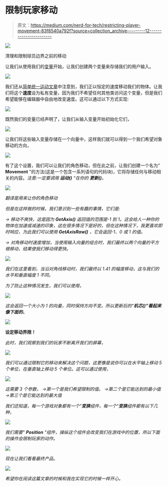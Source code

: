 # 限制玩家移动

> 原文：<https://medium.com/nerd-for-tech/restricting-player-movement-83f8540a792f?source=collection_archive---------12----------------------->

![](img/1d7f74c771ecd199ea8fc00d49f87c3e.png)

清理和限制球员边界之前的移动

让我们从使用我们的[变量](https://sidthakur3519.medium.com/variables-and-its-usage-7a7b32773880)开始，让我们创建两个变量来存储我们的用户输入。

![](img/f03bf95a7d7576efbbd59e189a072a27.png)

我们还从[简单统一运动文章](https://sidthakur3519.medium.com/simple-player-movement-in-unity-3f28b7ab2151)中注意到，我们正以恒定的速度移动我们的物体。让我们将这个**速度**设为私有变量，因为我们不希望任何其他类访问这个变量，但是我们希望能够在编辑器中自由地改变速度。这可以通过以下方式实现:

![](img/3504d85f2b97cab42ea0f0c5acc454f9.png)

既然我们的变量已经声明了，让我们从输入变量开始初始化它们，

![](img/5ecd4439f04c9a71c22dbcf68c8e23fb.png)

让我们将这些输入变量存储在一个向量中，这样我们就可以得到一个我们希望对象移动的方向，

![](img/7b0ddadc34e7a3af2bb0b93e9d24ab98.png)

有了这个设置，我们可以让我们的角色移动，但在此之前，让我们创建一个名为" **Movement** "的方法(这是一个包含一系列语句的代码块)，它将存储任何与移动相关的内容。*注意:一定要调用* ***运动()*** *“在你的* ***更新()****。*

*![](img/1b6eab3fd010d24aea5621fad2f6e502.png)*

*翻译是用来让你的角色移动*

*但是在这样做的时候，我们意识到一些有趣的事情，它们是:*

*→ *移动不爽快*，这是因为 **GetAxis()** 返回值的范围是-1 到 1。这会给人一种你的物体在加速或减速的印象，这在很多情况下是好的，但在这种情况下，我更喜欢即时响应，为此我们可以使用 **GetAxisRaw()** ，它会返回-1、0 或 1 的值。*

*→ *对角移动时速度增加*，当使用输入向量的组合时，我们最终以两个向量的平方根移动，结果使我们移动得更快。*

*![](img/3af994856d138a1d8858175c0910cc0b.png)*

*我们在这里看到，当沿对角线移动时，我们最终以 1.41 的幅度移动，这与我们的水平和垂直幅度 1 不同。*

*为了防止这种情况发生，我们可以使用，*

*![](img/6bc79099b9d1c33966a878edac7ce202.png)*

*这会返回一个大小为 1 的向量，同时保持方向不变。所以更新后的“**机芯()”**看起来像下面的**、***

*![](img/6d3ee48825315982c394c09ee3ad7a2b.png)*

****设定移动界限！****

*此时，我们观察到我们的玩家不断离开我们的屏幕，*

*![](img/e8587a10aa911796488e487208f23d27.png)*

*我们可以通过限制它的移动来解决这个问题，这更像是说你可以在水平轴上移动 5 个单位，在垂直轴上移动 5 个单位。这可以通过使用，*

*![](img/e08690f6a8b0a41122a637c53b7a3249.png)*

*这需要 3 个参数，
→第一个是我们希望限制的值。
→第二个是它能达到的最小值
→第三个是它能达到的最大值*

*我们还知道，每一个游戏对象都有一个“**变换**组件，每一个“**变换**组件都有以下几种，*

*![](img/6ac41dd05cee1e56edf75703c848768c.png)*

*我们需要" **Position** "组件，操纵这个组件会改变我们在游戏中的位置，所以下面的操作会限制玩家的动作。*

*![](img/a3880df82d905c1356729a37cdb0089b.png)*

*现在让我们看看最终产品。*

*![](img/d438c899953ccad54b8369258aeea5e4.png)*

*希望你在阅读这篇文章的时候和我在实现它的时候一样开心。*